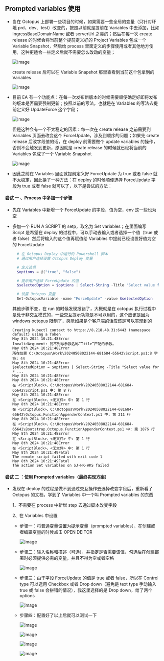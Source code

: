 ## Prompted variables 使用

- 当在 Octopus 上部署一些项目的时候，如果需要一些全局的变量（只针对环境 prd、dev、test）改变的，按照以前就是提前在 Variables 中去添加，比如 IngressBaseDomainName 或者 serverUrl 之类的；然后在每一次 create release 的时候会将当前整个提前定义好的 Project Variables 包成一个 Variable Snapshot，然后给 process 里面定义的步骤使用或者其他地方使用，这种更适合一些定义后就不需要怎么改动的变量；

  ![image](https://github.com/mindy0-0/StudyNotes/assets/88584214/4f08c414-7ee5-48ce-a21a-4389a5688353)

  create release 后可以在 Variable Snapshot 那里查看到当前这个包拿到的 Variables

  ![image](https://github.com/mindy0-0/StudyNotes/assets/88584214/7e0a4a27-df93-435b-9509-a6a612b48f9c)

- 目前 EA 有一个功能点：在每一次发布新版本的时候需要顺便确定好即将发布的版本是否需要强制更新；按照以前的写法，也就是在 Variables 的写法去提前定义好 UpdateForce 这个字段；

  ![image](https://github.com/mindy0-0/StudyNotes/assets/88584214/83d08f67-98c5-4bc7-8720-bc858acd5672)

  但是这种会有一个不太稳定的因素：每一次在 create release 之前需要到 Variables 页面去改变这个 ForceUpdate，涉及到顺序的问题；如果先 create release 后改字段值的话，在 deploy 前需要做个 update variables 的操作，否则不会触发到更新，原因就是 create release 的时候就已经将当前的 Variables 包成了一个 Variable Snapshot

  ![image](https://github.com/mindy0-0/StudyNotes/assets/88584214/23eaa45d-4c8d-434c-a1b9-a4eb99e883a7)

- 因此之前在 Variables 里面就提前定义好 ForceUpdate 为 true 或者 false 就不太稳定，因此换了一种方法：在 deploy 的时候顺便选择 ForceUpdate 字段为 true 或者 false 就可以了，以下是尝试的方法：

#### 尝试 一 、Process 中多加一个步骤

- 先在 Variables 中新增一个 ForceUpdate 的字段，值为空，env 这一些也为空

- 多加一个 RUN A SCRIPT 的 setp，取名为 Set variables；在里面编写 Script 是希望在 deploy 的过程中，可以手动去输入或者选择一个值（true 或者 false）然后将输入的这个值再赋值给 Variables 中提前已经设置好值为空的 ForceUpdate

  ```PowerShell
    # 在 Octopus Deploy 中运行的 Powershell 脚本
    # 通过用户选择设置 Octopus Deploy 变量

    # 定义选项
    $options = @("true", "false")

    # 提示用户选择 ForceUpdate 的值
    $selectedOption = $options | Select-String -Title "Select value for ForceUpdate" -Unique

    # 设置 Octopus 变量
    Set-OctopusVariable -name "ForceUpdate" -value $selectedOption

  ```

  其他步骤不变，在 run 的时候发现报错了，大概就是在 octopus 执行过程中是处于非交互模式的，一些交互提示功能是不可以用的，这个应该是因为 windows octopus 限制了，感觉如果是个客户端的话应该是可以实现到的

  ```
  Creating kubectl context to https://8.218.48.31:6443 (namespace default) using a Token
  May 8th 2024 10:21:48Error
  InvalidArgument: 找不到与参数名称“Title”匹配的参数。
  May 8th 2024 10:21:48Error
  所在位置 C:\Octopus\Work\20240508022144-681684-65642\Script.ps1:8 字符: 44
  May 8th 2024 10:21:48Error
  $selectedOption = $options | Select-String -Title "Select value for F ...
  May 8th 2024 10:21:48Error
  May 8th 2024 10:21:48Error
  在 <ScriptBlock>、C:\Octopus\Work\20240508022144-681684-65642\Script.ps1 中: 第 8 行
  May 8th 2024 10:21:48Error
  在 <ScriptBlock>、<无文件> 中: 第 1 行
  May 8th 2024 10:21:48Error
  在 <ScriptBlock>、C:\Octopus\Work\20240508022144-681684-65642\Octopus.FunctionAppenderContext.ps1 中: 第 211 行
  May 8th 2024 10:21:48Error
  在 <ScriptBlock>、C:\Octopus\Work\20240508022144-681684-65642\Bootstrap.Octopus.FunctionAppenderContext.ps1 中: 第 1876 行
  May 8th 2024 10:21:48Error
  在 <ScriptBlock>、<无文件> 中: 第 1 行
  May 8th 2024 10:21:48Error
  在 <ScriptBlock>、<无文件> 中: 第 1 行
  May 8th 2024 10:21:49Fatal
  The remote script failed with exit code 1
  May 8th 2024 10:21:49Fatal
  The action Set variables on SJ-HK-AKS failed
  ```

#### 尝试 二 ：使用 Prompted variables（最终实现方案）

- 发现在 deploy 的过程是做不到通过交互操作去选择改变字段后，重新看了 Octopus 的文档，学到了 Variables 中一个叫 Prompted variables 的东西

  1、不需要在 process 中新增 step 去通过脚本改变字段

  2、在 Variables 中设置

  - 步骤一：将普通变量设置为提示变量（prompted variables），在创建或者编辑变量的时候点击 OPEN DEITOR

    ![image](https://github.com/mindy0-0/StudyNotes/assets/88584214/e47bf0b4-b8fc-420b-ae79-1e8b48965766)

  - 步骤二：输入名称和描述（可选），并指定是否需要该值，勾选后在创建部署时必须提供必需的变量，并且不得为空或者空格

    ![image](https://github.com/mindy0-0/StudyNotes/assets/88584214/61761f0f-1b17-473a-a047-f45aac9d5ceb)

  - 步骤三：由于字段 ForceUpdate 的值是 true 或者 false，所以在 Control type 可以选用 Checkbox 或者 Drop down（避免是 text type 手动输入 true 或 false 会拼错的情况），我这里选择的是 Drop down，给了两个 options

    ![image](https://github.com/mindy0-0/StudyNotes/assets/88584214/fb726145-0ea9-453d-afde-8e5698235e6d)

  - 步骤四：配置好了以上后就可以测试一下

    ![image](https://github.com/mindy0-0/StudyNotes/assets/88584214/b67540ff-e23f-4f39-a1cb-2415436993f5)

    ![image](https://github.com/mindy0-0/StudyNotes/assets/88584214/0c7d68a8-b477-4037-ba0a-10ff33f2aeca)

    ![image](https://github.com/mindy0-0/StudyNotes/assets/88584214/ce1a4ff6-ec19-42e8-a70b-4aca7cbc092c)

    ![image](https://github.com/mindy0-0/StudyNotes/assets/88584214/0e1efcbe-d3bb-40f6-8155-d0dba127435f)
